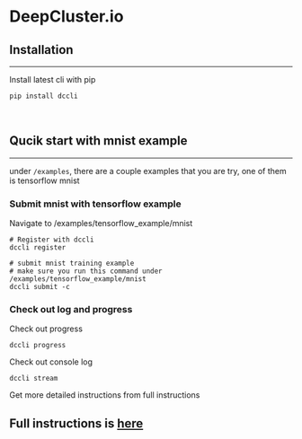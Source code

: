 # DeepCluster.io

## Installation
---------------
Install latest cli with pip
```
pip install dccli
```
<br/>

## Qucik start with mnist example
---------------
under ```/examples```, there are a couple examples that you are try, one of them is tensorflow mnist

### Submit mnist with tensorflow example
Navigate to /examples/tensorflow_example/mnist
```
# Register with dccli
dccli register

# submit mnist training example
# make sure you run this command under /examples/tensorflow_example/mnist
dccli submit -c
```

### Check out log and progress
Check out progress 
```
dccli progress
```

Check out console log
```
dccli stream
```

Get more detailed instructions from full instructions

## Full instructions is [here](./docs/index.md)
